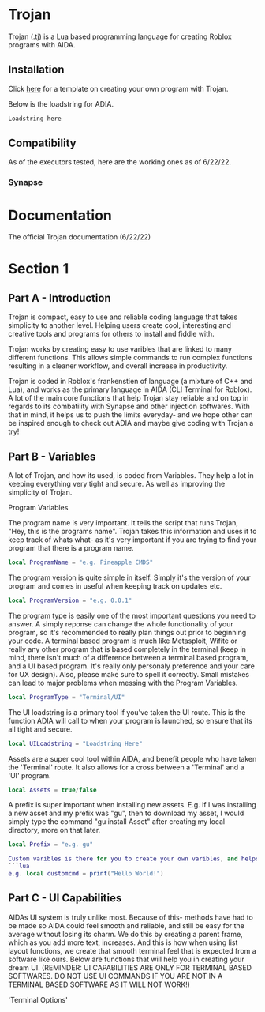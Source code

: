 # Trojan

Trojan (.tj) is a Lua based programming language for creating Roblox programs with AIDA.

## Installation

Click [here](https://www.roblox.com/groups/14847351/TrullzSec#!/about) for a template on creating your own program with Trojan.

Below is the loadstring for ADIA.

```bash
Loadstring here
```

## Compatibility

As of the executors tested, here are the working ones as of 6/22/22.
### Synapse


# Documentation

The official Trojan documentation (6/22/22)

# Section 1
## Part A - Introduction

Trojan is compact, easy to use and reliable coding language that takes simplicity to another level. Helping users create cool, interesting and creative tools and programs for others to install and fiddle with.

Trojan works by creating easy to use varibles that are linked to many different functions. This allows simple commands to run complex functions resulting in a cleaner workflow, and overall increase in productivity.

Trojan is coded in Roblox's frankenstien of language (a mixture of C++ and Lua), and works as the primary language in AIDA (CLI Terminal for Roblox). A lot of the main core functions that help Trojan stay reliable and on top in regards to its combatility with Synapse and other injection softwares. With that in mind, it helps us to push the limits everyday- and we hope other can be inspired enough to check out ADIA and maybe give coding with Trojan a try!

## Part B - Variables

A lot of Trojan, and how its used, is coded from Variables. They help a lot in keeping everything very tight and secure. As well as improving the simplicity of Trojan.

Program Variables

The program name is very important. It tells the script that runs Trojan, "Hey, this is the programs name". Trojan takes this information and uses it to keep track of whats what- as it's very important if you are trying to find your program that there is a program name.
```lua
local ProgramName = "e.g. Pineapple CMDS"
```

The program version is quite simple in itself. Simply it's the version of your program and comes in useful when keeping track on updates etc.
```lua
local ProgramVersion = "e.g. 0.0.1"
```

The program type is easily one of the most important questions you need to answer. A simply reponse can change the whole functionality of your program, so it's recommended to really plan things out prior to beginning your code.
A terminal based program is much like Metasploit, Wifite or really any other program that is based completely in the terminal (keep in mind, there isn't much of a difference between a terminal based program, and a UI based program. It's really only personaly preference and your care for UX design). Also, please make sure to spell it correctly. Small mistakes can lead to major problems when messing with the Program Variables.
```lua
local ProgramType = "Terminal/UI"
```

The UI loadstring is a primary tool if you've taken the UI route. This is the function ADIA will call to when your program is launched, so ensure that its all tight and secure.
```lua
local UILoadstring = "Loadstring Here"
```

Assets are a super cool tool within AIDA, and benefit people who have taken the 'Terminal' route. It also allows for a cross between a 'Terminal' and a 'UI' program.
```lua
local Assets = true/false
```

A prefix is super important when installing new assets. E.g. if I was installing a new asset and my prefix was "gu", then to download my asset, I would simply type the command "gu install Asset" after creating my local directory, more on that later.
```lua
local Prefix = "e.g. gu"

Custom varibles is there for you to create your own varibles, and helps keep your varibles from getting mixed up with the core varibles.
```lua
e.g. local customcmd = print("Hello World!")
```

## Part C - UI Capabilities

AIDAs UI system is truly unlike most. Because of this- methods have had to be made so AIDA could feel smooth and reliable, and still be easy for the average without losing its charm. We do this by creating a parent frame, which as you add more text, increases. And this is how when using list layout functions, we create that smooth terminal feel that is expected from a software like ours.
Below are functions that will help you in creating your dream UI. (REMINDER: UI CAPABILITIES ARE ONLY FOR TERMINAL BASED SOFTWARES. DO NOT USE UI COMMANDS IF YOU ARE NOT IN A TERMINAL BASED SOFTWARE AS IT WILL NOT WORK!)


'Terminal Options'
